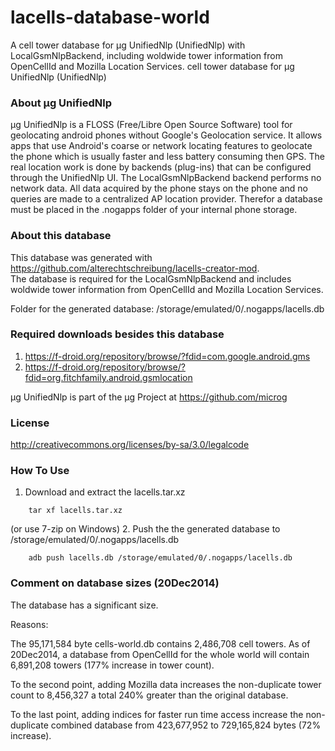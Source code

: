 lacells-database-world
======================

A cell tower database for µg UnifiedNlp (UnifiedNlp) with LocalGsmNlpBackend, including woldwide tower information from OpenCellId and Mozilla Location Services. cell tower database for µg UnifiedNlp (UnifiedNlp)

### About µg UnifiedNlp
µg UnifiedNlp is a FLOSS (Free/Libre Open Source Software) tool for geolocating android phones without Google's Geolocation service. It allows apps that use Android's coarse or network locating features to geolocate the phone which is usually faster and less battery consuming then GPS. 
The real location work is done by backends (plug-ins) that can be configured through the UnifiedNlp UI. 
The LocalGsmNlpBackend backend performs no network data. All data acquired by the phone stays on the phone and no queries are made to a centralized AP location provider.
Therefor a database must be placed in the .nogapps folder of your internal phone storage.

### About this database
This database was generated with https://github.com/alterechtschreibung/lacells-creator-mod.  
The database is required for the LocalGsmNlpBackend and includes woldwide tower information from OpenCellId and Mozilla Location Services.

Folder for the generated database: 
/storage/emulated/0/.nogapps/lacells.db

### Required downloads besides this database
1. https://f-droid.org/repository/browse/?fdid=com.google.android.gms
2. https://f-droid.org/repository/browse/?fdid=org.fitchfamily.android.gsmlocation

µg UnifiedNlp is part of the μg Project at https://github.com/microg 

### License
http://creativecommons.org/licenses/by-sa/3.0/legalcode

### How To Use
1. Download and extract the lacells.tar.xz 
```
	tar xf lacells.tar.xz
```
(or use 7-zip on Windows)
2. Push the the generated database to /storage/emulated/0/.nogapps/lacells.db
```
	adb push lacells.db /storage/emulated/0/.nogapps/lacells.db
```

### Comment on database sizes (20Dec2014)
The database has a significant size.

Reasons:

The 95,171,584 byte cells-world.db contains 2,486,708 cell towers. As of 20Dec2014, a database from OpenCellId for the whole world will contain 6,891,208 towers (177% increase in tower count).

To the second point, adding Mozilla data increases the non-duplicate tower count to 8,456,327 a total 240% greater than the original database.

To the last point, adding indices for faster run time access increase the non-duplicate combined database from 423,677,952 to 729,165,824 bytes (72% increase).

